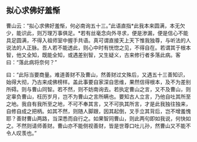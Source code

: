 ## 拟心求佛好羞惭

曹山云：“拟心求佛好羞惭，何必南询五十三。”此语直指*此我本来圆满，本无欠少，能识此，则万理万事俱足。*若有丝毫念向外寻求，便是渗漏，便是信心不能具足圆满，不得入祖师室中握手共语。真可谓直接天上天下惟我独尊，与听法的人说法的人正脉。吾人若不能透此，则心中时有恍惚之见，不得自在。若谓其于根本智，他又全知，既能全知，或遇差别智，又生疑义，古来修行者多落此病。客曰：“落此病将奈何？”

曰：“此际当要商量。难道善财不及曹山，然善财过文殊后，又遇五十三善知识，始得大彻，乃古来成佛榜样。盖此事要自家深自思维，果然信得根本，及不为差别所碍。则与曹山同智。若不然，则不妨南询去。若执定曹山之言，又不及曹山，则定辜负曹山，枉历岁月，岂不为曹山之言所瞒也。要知古人立言，乃他自吐其所至之地。我自有我所至之地，不可不奉其言，又不可执其所言，才是此我独往独来，自修自成之把柄。如其不然，则随人脚跟，因其起倒，叉手立其背后，岂不增羞愧耶？善财曹山两路，当深悉而自行之。如果智同曹山，则此两句即如我说，何快如之。不然则请师善财。曹山亦不能侧视善财，皆是世尊口吐儿孙，然曹山又不能不令人叹羡也。”

